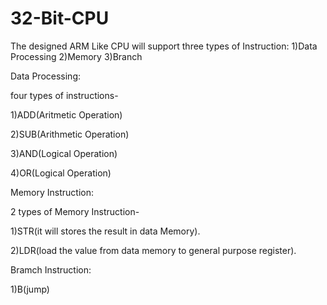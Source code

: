 # 32-Bit-CPU
The designed ARM Like CPU will support three types of Instruction:
1)Data Processing
2)Memory
3)Branch




Data Processing:


four types of instructions-

1)ADD(Aritmetic Operation)

2)SUB(Arithmetic Operation)

3)AND(Logical Operation)

4)OR(Logical Operation)




Memory Instruction:


2 types of Memory Instruction-

1)STR(it will stores the result in data Memory).


2)LDR(load the value from data memory to general purpose register).


Bramch Instruction:


1)B(jump)

